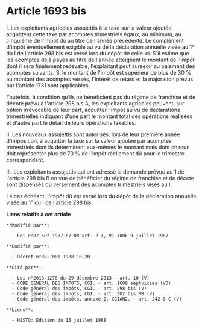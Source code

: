 # Article 1693 bis

I. Les exploitants agricoles assujettis à la taxe sur la valeur ajoutée acquittent cette taxe par acomptes trimestriels
égaux, au minimum, au cinquième de l'impôt dû au titre de l'année précédente. Le complément d'impôt éventuellement exigible
au vu de la déclaration annuelle visée au 1° du I de l'article 298 bis est versé lors du dépôt de celle-ci. S'il estime que
les acomptes déjà payés au titre de l'année atteignent le montant de l'impôt dont il sera finalement redevable, l'exploitant
peut surseoir au paiement des acomptes suivants. Si le montant de l'impôt est supérieur de plus de 30 % au montant des
acomptes versés, l'intérêt de retard et la majoration prévus par l'article 1731 sont applicables.

Toutefois, à condition qu'ils ne bénéficient pas du régime de franchise et de décote prévu à l'article 298 bis A, les
exploitants agricoles peuvent, sur option irrévocable de leur part, acquitter l'impôt au vu de déclarations trimestrielles
indiquant d'une part le montant total des opérations réalisées et d'autre part le détail de leurs opérations taxables.

II. Les nouveaux assujettis sont autorisés, lors de leur première année d'imposition, à acquitter la taxe sur la valeur
ajoutée par acomptes trimestriels dont ils déterminent eux-mêmes le montant mais dont chacun doit représenter plus de 70 % de
l'impôt réellement dû pour le trimestre correspondant.

III. Les exploitants assujettis qui ont adressé la demande prévue au 1 de l'article 298 bis B en vue de bénéficier du régime
de franchise et de décote sont dispensés du versement des acomptes trimestriels visés au I.

Le cas échéant, l'impôt dû est versé lors du dépôt de la déclaration annuelle visée au 1° du I de l'article 298 bis.

**Liens relatifs à cet article**

	**Modifié par**:

	  - Loi n°87-502 1987-07-08 art. 2 I, VI JORF 9 juillet 1987

	**Codifié par**:

	  - Décret n°88-1001 1988-10-20

	**Cité par**:

	  - Loi n°2013-1278 du 29 décembre 2013 - art. 10 (V)
	  - CODE GENERAL DES IMPOTS, CGI. - art. 1609 septvicies (VD)
	  - Code général des impôts, CGI. - art. 298 bis (V)
	  - Code général des impôts, CGI. - art. 302 bis MB (V)
	  - Code général des impôts, annexe 2, CGIAN2. - art. 242-0 C (V)

	**Liens**:

	  - HISTO: Edition du 15 juillet 1988
